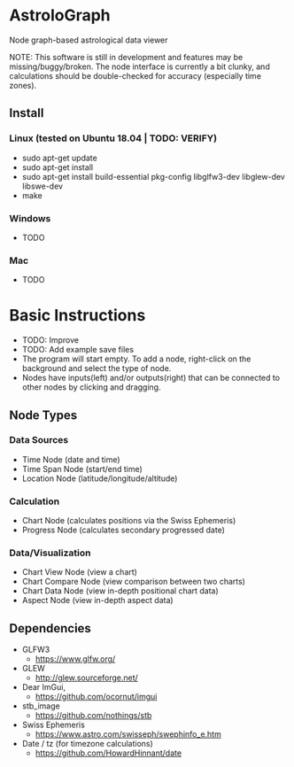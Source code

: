 # AstroloGraph
Node graph-based astrological data viewer

NOTE: This software is still in development and features may be missing/buggy/broken. The node interface is currently a bit clunky, and calculations should be double-checked for accuracy (especially time zones).

## Install
### Linux (tested on Ubuntu 18.04 | TODO: VERIFY)
* sudo apt-get update
* sudo apt-get install 
* sudo apt-get install build-essential pkg-config libglfw3-dev libglew-dev libswe-dev
* make

### Windows
* TODO

### Mac
* TODO

# Basic Instructions
* TODO: Improve
* TODO: Add example save files 
* The program will start empty. To add a node, right-click on the background and select the type of node.
* Nodes have inputs(left) and/or outputs(right) that can be connected to other nodes by clicking and dragging.

## Node Types

### Data Sources
* Time Node (date and time)
* Time Span Node (start/end time)
* Location Node (latitude/longitude/altitude)
### Calculation
* Chart Node (calculates positions via the Swiss Ephemeris)
* Progress Node (calculates secondary progressed date)
### Data/Visualization
* Chart View Node (view a chart)
* Chart Compare Node (view comparison between two charts)
* Chart Data Node (view in-depth positional chart data)
* Aspect Node (view in-depth aspect data)


## Dependencies
* GLFW3
  * https://www.glfw.org/
* GLEW
  * http://glew.sourceforge.net/
* Dear ImGui,
  * https://github.com/ocornut/imgui
* stb_image
  * https://github.com/nothings/stb
* Swiss Ephemeris
  * https://www.astro.com/swisseph/swephinfo_e.htm
* Date / tz (for timezone calculations)
  * https://github.com/HowardHinnant/date
  
